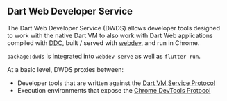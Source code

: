 ## Dart Web Developer Service

The Dart Web Developer Service (DWDS) allows developer tools designed to work
with the native Dart VM to also work with Dart Web applications compiled with
[DDC](https://webdev.dartlang.org/tools/dartdevc), built / served with
[webdev](https://webdev.dartlang.org/tools/webdev), and run in Chrome.

`package:dwds` is integrated into `webdev serve` as well as `flutter run`.

At a basic level, DWDS proxies between:

- Developer tools that are written against the
  [Dart VM Service Protocol](https://github.com/dart-lang/sdk/blob/main/runtime/vm/service/service.md)
- Execution environments that expose the
  [Chrome DevTools Protocol](https://chromedevtools.github.io/devtools-protocol)
